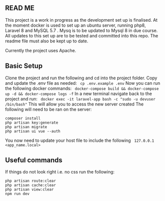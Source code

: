 ## READ ME

This project is a work in progress as the development set up is finalised. 
At the moment docker is used to set up an ubuntu server, running php8, Laravel 8 and MySQL 5.7 . Mysq is to be updated to Mysql 8 in due course. 
All updates to this set up are to be tested and committed into this repo. The readme file must also be kept up to date. 

Currently the project uses Apache.


## Basic Setup
Clone the project and run the following and cd into the project folder. 
Copy and update the .env file as needed:
``` cp .env.example .env```
Now you can run the following docker commands:
``` docker-compose build && docker-compose up -d && docker-compose logs -f```
In a new terminal navigate back to the project and run:
``` docker exec -it laravel-app bash -c "sudo -u devuser /bin/bash"```
This will allow you to access the new server created 
The following will need to be ran on the server:
``` 
composer install
php artisan key:generate
php artisan migrate
php artisan ui vue --auth
```

You now need to update your host file to include the following
``` 127.0.0.1       <app_name.local>```

## Useful commands
If things do not look right i.e. no css run the following:
```
php artisan route:clear
php artisan cache:clear
php artisan view:clear
npm run dev
```
